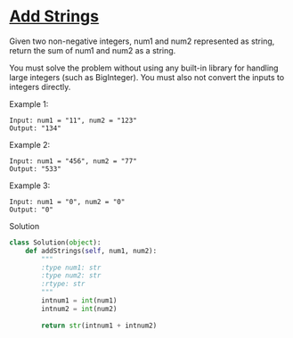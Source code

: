 # [Add Strings](https://leetcode.com/problems/add-strings/)

Given two non-negative integers, num1 and num2 represented as string, return the sum of num1 and num2 as a string.

You must solve the problem without using any built-in library for handling large integers (such as BigInteger). You must also not convert the inputs to integers directly.

Example 1:
```
Input: num1 = "11", num2 = "123"
Output: "134"
```
Example 2:
```
Input: num1 = "456", num2 = "77"
Output: "533"
```
Example 3:
```
Input: num1 = "0", num2 = "0"
Output: "0"
```
Solution
```python
class Solution(object):
    def addStrings(self, num1, num2):
        """
        :type num1: str
        :type num2: str
        :rtype: str
        """
        intnum1 = int(num1)
        intnum2 = int(num2)
        
        return str(intnum1 + intnum2)
```